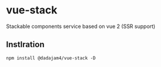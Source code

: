 # vue-stack

Stackable components service based on vue 2 (SSR support)

## Instlration

```
npm install @dadajam4/vue-stack -D
```
